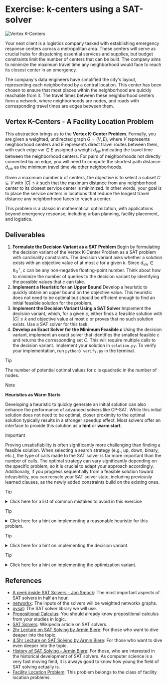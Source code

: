 # Exercise: k-centers using a SAT-solver

![Vertex K-Centers](./.figures/dalle-kcentre.png)

Your next client is a logistics company tasked with establishing emergency
response centers across a metropolitan area. These centers will serve as crucial
hubs for dispatching essential services and supplies, but budget constraints
limit the number of centers that can be built. The company aims to minimize the
maximum travel time any neighborhood would face to reach its closest center in
an emergency.

The company's data engineers have simplified the city's layout, representing
each neighborhood by a central location. This center has been chosen to ensure
that most places within the neighborhood are quickly reachable from it. The
travel times between these neighborhood centers form a network, where
neighborhoods are nodes, and roads with corresponding travel times are edges
between them.

## Vertex K-Centers - A Facility Location Problem

This abstraction brings us to the **Vertex K-Center Problem**. Formally, you are
given a weighted, undirected graph $G = (V, E)$, where $V$ represents
neighborhood centers and $E$ represents direct travel routes between them, with
each edge $vw \in E$ assigned a weight $d_{vw}$ indicating the travel time
between the neighborhood centers. For pairs of neighborhoods not directly
connected by an edge, you will need to compute the shortest path distance
$d_{vw}$ as the minimum travel time via other neighborhoods.

Given a maximum number $k$ of centers, the objective is to select a subset
$C \subseteq V$ with $|C| \leq k$ such that the maximum distance from any
neighborhood center to its closest service center is minimized. In other words,
your goal is to place the service centers in locations that reduce the longest
travel distance any neighborhood faces to reach a center.

This problem is a classic in mathematical optimization, with applications beyond
emergency response, including urban planning, facility placement, and logistics.

## Deliverables

1. **Formulate the Decision Variant as a SAT Problem** Begin by formulating the
   decision variant of the Vertex K-Center Problem as a SAT problem with
   cardinality constraints. The decision variant asks whether a solution exists
   with an objective value of at most $c$ for a given $k$. Since
   $d_{vw} \in \mathbb{R}^+_0$, $c$ can be any non-negative floating-point
   number. Think about how to minimize the number of queries to the decision
   variant by identifying the possible values that $c$ can take.
2. **Implement a Heuristic for an Upper Bound** Develop a heuristic to quickly
   obtain an upper bound on the objective value. This heuristic does not need to
   be optimal but should be efficient enough to find an initial feasible
   solution for the problem.
3. **Implement the Decision Variant Using a SAT Solver** Implement the decision
   variant, which, for a given $c$, either finds a feasible solution with
   $|C| \leq k$ and objective value at most $c$ or proves that no such solution
   exists. Use a SAT solver for this task.
4. **Develop an Exact Solver for the Minimum Feasible $c$** Using the decision
   variant, implement an exact solver that identifies the smallest feasible $c$
   and returns the corresponding set $C$. This will require multiple calls to
   the decision variant. Implement your solution in `solution.py`. To verify
   your implementation, run `python3 verify.py` in the terminal.

> [!TIP]
>
> The number of potential optimal values for $c$ is quadratic in the number of
> nodes.

> [!NOTE]
>
> **Heuristics as Warm Starts**
>
> Developing a heuristic to quickly generate an initial solution can also
> enhance the performance of advanced solvers like CP-SAT. While this initial
> solution does not need to be optimal, closer proximity to the optimal solution
> typically results in a stronger speedup effect. Most solvers offer an
> interface to provide this solution as a **hint** or **warm start**.

> [!IMPORTANT]
>
> Proving unsatisfiability is often significantly more challenging than finding
> a feasible solution. When selecting a search strategy (e.g., up, down, binary,
> etc.), the type of calls made to the SAT solver is far more important than the
> number of calls. The optimal strategy can vary significantly depending on the
> specific problem, so it is crucial to adapt your approach accordingly.
> Additionally, if you progress sequentially from a feasible solution toward
> infeasibility, you can recycle your SAT solver state, including previously
> learned clauses, as the newly added constraints build on the existing ones.

> [!TIP]
>
> <details>
> <summary>Click here for a list of common mistakes to avoid in this exercise</summary>
>
> 1. **Not Reducing the Search Space with Each New Incumbent** When the decision
>    variant returns a solution, the objective value of that solution serves as
>    a valid upper bound for the optimization variant. Do not forget to narrow
>    the search space accordingly, rather than continuing to search for the
>    previously targeted objective value.
> 2. **Restricting the Objective Search to Integer Values** A common mistake is
>    limiting the search for objective values to integers or rounding distances
>    to large integers. Distances may not be integral, and rounding can lead to
>    inefficiencies. Instead, compute the list of all potential objective values
>    and work directly with this list.
>
> </details>

> [!TIP]
>
> <details>
> <summary>Click here for a hint on implementing a reasonable heuristic for this problem.</summary>
>
> Here is a guideline to help you implement the heuristic part if you get stuck.
> To maximize your learning, ensure you have thoroughly attempted to solve it on
> your own before referring to this hint.
>
> Add centers one by one. At each step, select the vertex farthest from all
> already chosen centers. Stop once you have selected $k$ centers. To avoid
> repeatedly computing shortest paths, use `networkx` to precompute all
> distances upfront, e.g., with `nx.all_pairs_dijkstra_path_length`. This is
> already provided in the `Distances` class.
>
> </details>

> [!TIP]
>
> <details>
> <summary>Click here for a hint on implementing the decision variant.</summary>
>
> Here is a guideline to help you implement the decision part if you get stuck.
> To maximize your learning, ensure you have thoroughly attempted to solve it on
> your own before referring to this hint.
>
> 1. Create a class for your decision solver that offers a `solve` method which
>    either returns a solution or `None` if no solution exists.
> 2. Create a mapping of vertices to variable indices, where each index
>    indicates if the corresponding vertex is selected as a center.
> 3. Add an `atmost` constraint to ensure at most $k$ centers are selected.
> 4. Implement an auxiliary function that, for a vertex $v$ and distance $l$,
>    returns the list of vertices reachable from $v$ within $l$.
> 5. Add a `limit_distance` method to your decision solver. This method should
>    take a distance `l` and enforce, for each vertex, that at least one vertex
>    within the given range (determined by the auxiliary function) is selected
>    as a center. Note that this method can be called repeatedly as long as the
>    `l` is decreasing.
>
> </details>

> [!TIP]
>
> <details>
> <summary>Click here for a hint on implementing the optimization variant.</summary>
>
> Here is a guideline to help you implement the optimization part if you get
> stuck. To maximize your learning, ensure you have thoroughly attempted to
> solve it on your own before referring to this hint.
>
> 1. Create a sorted list of all potential objective values (distances).
> 2. Run your heuristic to obtain an initial incumbent solution.
> 3. Iterate as follows:
>    1. Discard all distances that are worse than the incumbent solution.
>    2. Take the next best distance and use `limit_distance` to enforce a
>       solution with this maximum distance.
>    3. Solve the decision variant.
>    4. If infeasible, return the current incumbent solution as the optimal
>       solution.
>    5. Otherwise, update the incumbent solution.
>
> </details>

## References

- [A peek inside SAT Solvers - Jon Smock](https://www.youtube.com/watch?v=d76e4hV1iJY):
  The most important aspects of SAT solvers in half an hour.
- [networkx](https://networkx.org/documentation/stable/reference/algorithms/index.html):
  The inputs of the solvers will be weighted networkx graphs.
- [pysat](https://pysathq.github.io/): The SAT solver library we will use.
- [Propositional Calculus](https://en.wikipedia.org/wiki/Propositional_calculus):
  You should already know propositional calculus from your studies in logic.
- [SAT Solvers](https://en.wikipedia.org/wiki/SAT_solver): Wikipedia article on
  SAT solvers.
- [2hr Lecture on SAT Solving by Armin Biere](https://www.youtube.com/watch?v=Emhg0uZnbNg):
  For those who want to dive deeper into the topic.
- [4.5hr Lecture on SAT Solving by Armin Biere](https://www.youtube.com/watch?v=II2RhzwYszQ&list=PLgKuh-lKre12GSaYimhmuTsD-l41VsGQI&index=10):
  For those who want to dive even deeper into the topic.
- [History of SAT Solving - Armin Biere](https://www.youtube.com/live/DU44Y9Pt504?si=D4686hn6mi1E1Ml8):
  For those, who are interested in the historical development of SAT solvers. As
  computer science is a very fast moving field, it is always good to know how
  young the field of SAT solving actually is.
- [Facility Location Problem](https://en.wikipedia.org/wiki/Optimal_facility_location):
  This problem belongs to the class of facility location problems.

